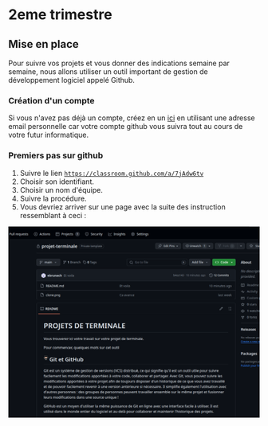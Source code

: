 # 2eme trimestre

## Mise en place

Pour suivre vos projets et vous donner des indications semaine par semaine, nous allons utiliser un outil important de gestion de développement logiciel appelé Github.

### Création d'un compte

Si vous n'avez pas déjà un compte, créez en un [ici](https://github.com/signup) en utilisant une adresse email personnelle car votre compte github vous suivra tout au cours de votre futur informatique.

### Premiers pas sur github

1. Suivre le lien [`https://classroom.github.com/a/7jAdw6tv`](https://classroom.github.com/a/7jAdw6tv)
2. Choisir son identifiant.
3. Choisir un nom d'équipe.
4. Suivre la procédure.
5. Vous devriez arriver sur une page avec la suite des instruction ressemblant à ceci :

![vuegithub](./data/vuegithub.png)

